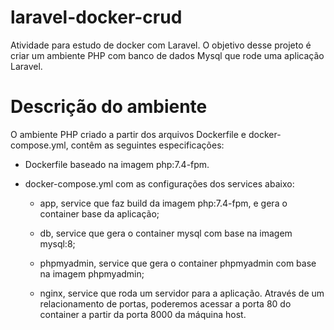 # laravel-docker-crud

Atividade para estudo de docker com Laravel.
O objetivo desse projeto é criar um ambiente PHP com banco de dados Mysql que rode uma aplicação Laravel.

# Descrição do ambiente

O ambiente PHP criado a partir dos arquivos Dockerfile e docker-compose.yml, contêm as seguintes especificações:

- Dockerfile baseado na imagem php:7.4-fpm.

- docker-compose.yml com as configurações dos services abaixo:

    - app, service que faz build da imagem php:7.4-fpm, e gera o container base da aplicação;

    - db, service que gera o container mysql com base na imagem mysql:8;

    - phpmyadmin, service que gera o container phpmyadmin com base na imagem phpmyadmin;

    - nginx, service que roda um servidor para a aplicação. Através de um relacionamento de portas, poderemos acessar a porta 80 do container a partir da porta 8000 da máquina host.



